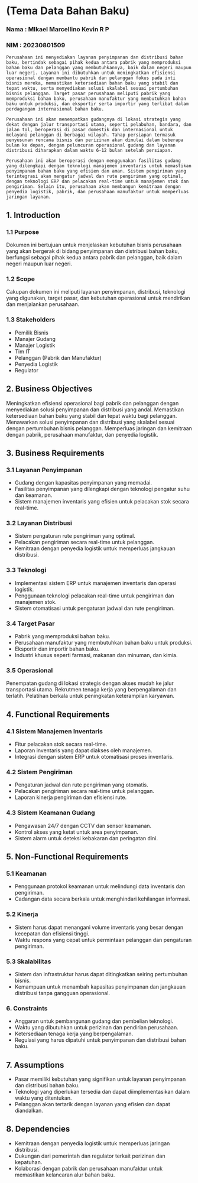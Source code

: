 # (Tema Data Bahan Baku)
### Nama : MIkael Marcellino Kevin R P
### NIM  : 20230801509

```
Perusahaan ini menyediakan layanan penyimpanan dan distribusi bahan baku, bertindak sebagai pihak kedua antara pabrik yang memproduksi bahan baku dan pelanggan yang membutuhkannya, baik dalam negeri maupun luar negeri. Layanan ini dibutuhkan untuk meningkatkan efisiensi operasional dengan membantu pabrik dan pelanggan fokus pada inti bisnis mereka, memastikan ketersediaan bahan baku yang stabil dan tepat waktu, serta menyediakan solusi skalabel sesuai pertumbuhan bisnis pelanggan. Target pasar perusahaan meliputi pabrik yang memproduksi bahan baku, perusahaan manufaktur yang membutuhkan bahan baku untuk produksi, dan eksportir serta importir yang terlibat dalam perdagangan internasional bahan baku.

Perusahaan ini akan menempatkan gudangnya di lokasi strategis yang dekat dengan jalur transportasi utama, seperti pelabuhan, bandara, dan jalan tol, beroperasi di pasar domestik dan internasional untuk melayani pelanggan di berbagai wilayah. Tahap persiapan termasuk penyusunan rencana bisnis dan perizinan akan dimulai dalam beberapa bulan ke depan, dengan peluncuran operasional gudang dan layanan distribusi diharapkan dalam waktu 6-12 bulan setelah persiapan.

Perusahaan ini akan beroperasi dengan menggunakan fasilitas gudang yang dilengkapi dengan teknologi manajemen inventaris untuk memastikan penyimpanan bahan baku yang efisien dan aman. Sistem pengiriman yang terintegrasi akan mengatur jadwal dan rute pengiriman yang optimal, dengan teknologi ERP dan pelacakan real-time untuk manajemen stok dan pengiriman. Selain itu, perusahaan akan membangun kemitraan dengan penyedia logistik, pabrik, dan perusahaan manufaktur untuk memperluas jaringan layanan.
```
##  1. Introduction
### 1.1 Purpose
Dokumen ini bertujuan untuk menjelaskan kebutuhan bisnis perusahaan yang akan bergerak di bidang penyimpanan dan distribusi bahan baku, berfungsi sebagai pihak kedua antara pabrik dan pelanggan, baik dalam negeri maupun luar negeri.

### 1.2 Scope
Cakupan dokumen ini meliputi layanan penyimpanan, distribusi, teknologi yang digunakan, target pasar, dan kebutuhan operasional untuk mendirikan dan menjalankan perusahaan.

### 1.3 Stakeholders
- Pemilik Bisnis
- Manajer Gudang
- Manajer Logistik
- Tim IT
- Pelanggan (Pabrik dan Manufaktur)
- Penyedia Logistik
- Regulator
## 2. Business Objectives
Meningkatkan efisiensi operasional bagi pabrik dan pelanggan dengan menyediakan solusi penyimpanan dan distribusi yang andal.
Memastikan ketersediaan bahan baku yang stabil dan tepat waktu bagi pelanggan.
Menawarkan solusi penyimpanan dan distribusi yang skalabel sesuai dengan pertumbuhan bisnis pelanggan.
Memperluas jaringan dan kemitraan dengan pabrik, perusahaan manufaktur, dan penyedia logistik.
## 3. Business Requirements
### 3.1 Layanan Penyimpanan

- Gudang dengan kapasitas penyimpanan yang memadai.
- Fasilitas penyimpanan yang dilengkapi dengan teknologi pengatur suhu dan keamanan.
- Sistem manajemen inventaris yang efisien untuk pelacakan stok secara real-time.

### 3.2 Layanan Distribusi

- Sistem pengaturan rute pengiriman yang optimal.
- Pelacakan pengiriman secara real-time untuk pelanggan.
- Kemitraan dengan penyedia logistik untuk memperluas jangkauan distribusi.
### 3.3 Teknologi

- Implementasi sistem ERP untuk manajemen inventaris dan operasi logistik.
- Penggunaan teknologi pelacakan real-time untuk pengiriman dan manajemen stok.
- Sistem otomatisasi untuk pengaturan jadwal dan rute pengiriman.
### 3.4 Target Pasar

- Pabrik yang memproduksi bahan baku.
- Perusahaan manufaktur yang membutuhkan bahan baku untuk produksi.
- Eksportir dan importir bahan baku.
- Industri khusus seperti farmasi, makanan dan minuman, dan kimia.
### 3.5 Operasional

Penempatan gudang di lokasi strategis dengan akses mudah ke jalur transportasi utama.
Rekrutmen tenaga kerja yang berpengalaman dan terlatih.
Pelatihan berkala untuk peningkatan keterampilan karyawan.
## 4. Functional Requirements
### 4.1 Sistem Manajemen Inventaris

- Fitur pelacakan stok secara real-time.
- Laporan inventaris yang dapat diakses oleh manajemen.
- Integrasi dengan sistem ERP untuk otomatisasi proses inventaris.
### 4.2 Sistem Pengiriman
- Pengaturan jadwal dan rute pengiriman yang otomatis.
- Pelacakan pengiriman secara real-time untuk pelanggan.
- Laporan kinerja pengiriman dan efisiensi rute.
### 4.3 Sistem Keamanan Gudang
- Pengawasan 24/7 dengan CCTV dan sensor keamanan.
- Kontrol akses yang ketat untuk area penyimpanan.
- Sistem alarm untuk deteksi kebakaran dan peringatan dini.
## 5. Non-Functional Requirements
### 5.1 Keamanan

- Penggunaan protokol keamanan untuk melindungi data inventaris dan pengiriman.
- Cadangan data secara berkala untuk menghindari kehilangan informasi.
### 5.2 Kinerja

- Sistem harus dapat menangani volume inventaris yang besar dengan kecepatan dan efisiensi tinggi.
- Waktu respons yang cepat untuk permintaan pelanggan dan pengaturan pengiriman.
### 5.3 Skalabilitas

- Sistem dan infrastruktur harus dapat ditingkatkan seiring pertumbuhan bisnis.
- Kemampuan untuk menambah kapasitas penyimpanan dan jangkauan distribusi tanpa gangguan operasional.
### 6. Constraints
- Anggaran untuk pembangunan gudang dan pembelian teknologi.
- Waktu yang dibutuhkan untuk perizinan dan pendirian perusahaan.
- Ketersediaan tenaga kerja yang berpengalaman.
- Regulasi yang harus dipatuhi untuk penyimpanan dan distribusi bahan baku.
## 7. Assumptions
- Pasar memiliki kebutuhan yang signifikan untuk layanan penyimpanan dan distribusi bahan baku.
- Teknologi yang diperlukan tersedia dan dapat diimplementasikan dalam waktu yang ditentukan.
- Pelanggan akan tertarik dengan layanan yang efisien dan dapat diandalkan.
## 8. Dependencies
- Kemitraan dengan penyedia logistik untuk memperluas jaringan distribusi.
- Dukungan dari pemerintah dan regulator terkait perizinan dan kepatuhan.
- Kolaborasi dengan pabrik dan perusahaan manufaktur untuk memastikan kelancaran alur bahan baku.